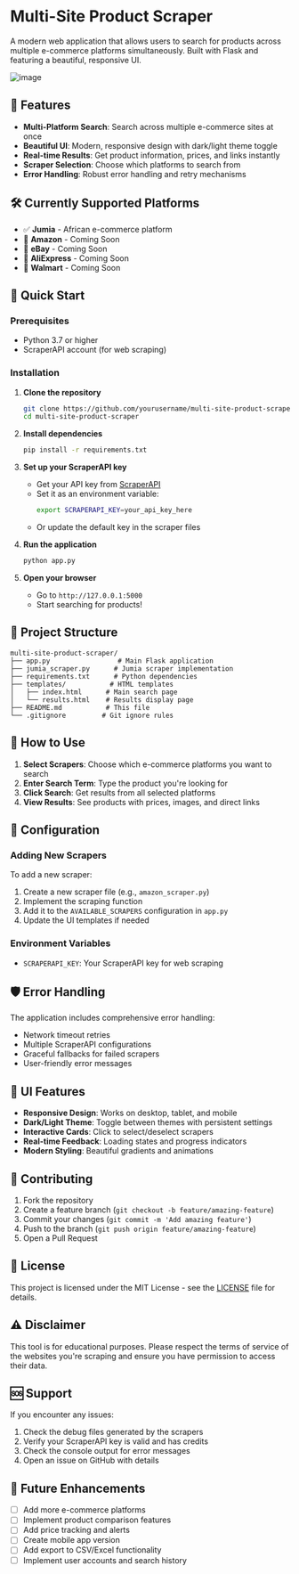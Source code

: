 # Multi-Site Product Scraper

A modern web application that allows users to search for products across multiple e-commerce platforms simultaneously. Built with Flask and featuring a beautiful, responsive UI.

![image](https://github.com/user-attachments/assets/8fb5dbcd-7059-477d-8e6e-ca217d78ef65)


## 🌟 Features

- **Multi-Platform Search**: Search across multiple e-commerce sites at once
- **Beautiful UI**: Modern, responsive design with dark/light theme toggle
- **Real-time Results**: Get product information, prices, and links instantly
- **Scraper Selection**: Choose which platforms to search from
- **Error Handling**: Robust error handling and retry mechanisms

## 🛠️ Currently Supported Platforms

- ✅ **Jumia** - African e-commerce platform
- 🔄 **Amazon** - Coming Soon
- 🔄 **eBay** - Coming Soon
- 🔄 **AliExpress** - Coming Soon
- 🔄 **Walmart** - Coming Soon

## 🚀 Quick Start

### Prerequisites

- Python 3.7 or higher
- ScraperAPI account (for web scraping)

### Installation

1. **Clone the repository**
   ```bash
   git clone https://github.com/yourusername/multi-site-product-scraper.git
   cd multi-site-product-scraper
   ```

2. **Install dependencies**
   ```bash
   pip install -r requirements.txt
   ```

3. **Set up your ScraperAPI key**
   - Get your API key from [ScraperAPI](https://www.scraperapi.com/)
   - Set it as an environment variable:
     ```bash
     export SCRAPERAPI_KEY=your_api_key_here
     ```
   - Or update the default key in the scraper files

4. **Run the application**
   ```bash
   python app.py
   ```

5. **Open your browser**
   - Go to `http://127.0.0.1:5000`
   - Start searching for products!

## 📁 Project Structure

```
multi-site-product-scraper/
├── app.py                 # Main Flask application
├── jumia_scraper.py      # Jumia scraper implementation
├── requirements.txt      # Python dependencies
├── templates/           # HTML templates
│   ├── index.html      # Main search page
│   └── results.html    # Results display page
├── README.md           # This file
└── .gitignore         # Git ignore rules
```

## 🎯 How to Use

1. **Select Scrapers**: Choose which e-commerce platforms you want to search
2. **Enter Search Term**: Type the product you're looking for
3. **Click Search**: Get results from all selected platforms
4. **View Results**: See products with prices, images, and direct links

## 🔧 Configuration

### Adding New Scrapers

To add a new scraper:

1. Create a new scraper file (e.g., `amazon_scraper.py`)
2. Implement the scraping function
3. Add it to the `AVAILABLE_SCRAPERS` configuration in `app.py`
4. Update the UI templates if needed

### Environment Variables

- `SCRAPERAPI_KEY`: Your ScraperAPI key for web scraping

## 🛡️ Error Handling

The application includes comprehensive error handling:
- Network timeout retries
- Multiple ScraperAPI configurations
- Graceful fallbacks for failed scrapers
- User-friendly error messages

## 🎨 UI Features

- **Responsive Design**: Works on desktop, tablet, and mobile
- **Dark/Light Theme**: Toggle between themes with persistent settings
- **Interactive Cards**: Click to select/deselect scrapers
- **Real-time Feedback**: Loading states and progress indicators
- **Modern Styling**: Beautiful gradients and animations

## 🤝 Contributing

1. Fork the repository
2. Create a feature branch (`git checkout -b feature/amazing-feature`)
3. Commit your changes (`git commit -m 'Add amazing feature'`)
4. Push to the branch (`git push origin feature/amazing-feature`)
5. Open a Pull Request

## 📝 License

This project is licensed under the MIT License - see the [LICENSE](LICENSE) file for details.

## ⚠️ Disclaimer

This tool is for educational purposes. Please respect the terms of service of the websites you're scraping and ensure you have permission to access their data.

## 🆘 Support

If you encounter any issues:
1. Check the debug files generated by the scrapers
2. Verify your ScraperAPI key is valid and has credits
3. Check the console output for error messages
4. Open an issue on GitHub with details

## 🔮 Future Enhancements

- [ ] Add more e-commerce platforms
- [ ] Implement product comparison features
- [ ] Add price tracking and alerts
- [ ] Create mobile app version
- [ ] Add export to CSV/Excel functionality
- [ ] Implement user accounts and search history 

